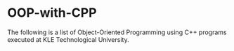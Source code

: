 # OOP-with-CPP
The following is a list of Object-Oriented Programming using C++ programs executed at KLE Technological University.
